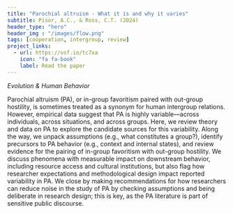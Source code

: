 ```yaml
---
title: "Parochial altruism - What it is and why it varies"
subtitle: Pisor, A.C., & Ross, C.T. (2024)
header_type: "hero"
header_img : "/images/flow.png"
tags: [cooperation, intergroup, review]
project_links:
  - url: https://osf.io/tc7xa
    icon: "fa fa-book"
    label: Read the paper
---
```

*Evolution & Human Behavior*

Parochial altruism (PA), or in-group favoritism paired with out-group hostility, is sometimes treated as a synonym for human intergroup relations. However, empirical data suggest that PA is highly variable—across individuals, across situations, and across groups. Here, we review theory and data on PA to explore the candidate sources for this variability. Along the way, we unpack assumptions (e.g., what constitutes a group?), identify precursors to PA behavior (e.g., context and internal states), and review evidence for the pairing of in-group favoritism with out-group hostility. We discuss phenomena with measurable impact on downstream behavior, including resource access and cultural institutions, but also flag how researcher expectations and methodological design impact reported variability in PA. We close by making recommendations for how researchers can reduce noise in the study of PA by checking assumptions and being deliberate in research design; this is key, as the PA literature is part of sensitive public discourse.
